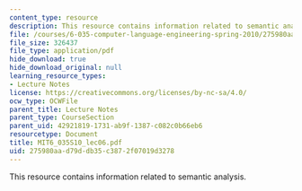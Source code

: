 ```yaml
---
content_type: resource
description: This resource contains information related to semantic analysis.
file: /courses/6-035-computer-language-engineering-spring-2010/275980aad79ddb35c3872f07019d3278_MIT6_035S10_lec06.pdf
file_size: 326437
file_type: application/pdf
hide_download: true
hide_download_original: null
learning_resource_types:
- Lecture Notes
license: https://creativecommons.org/licenses/by-nc-sa/4.0/
ocw_type: OCWFile
parent_title: Lecture Notes
parent_type: CourseSection
parent_uid: 42921819-1731-ab9f-1387-c082c0b66eb6
resourcetype: Document
title: MIT6_035S10_lec06.pdf
uid: 275980aa-d79d-db35-c387-2f07019d3278
---
```

This resource contains information related to semantic analysis.